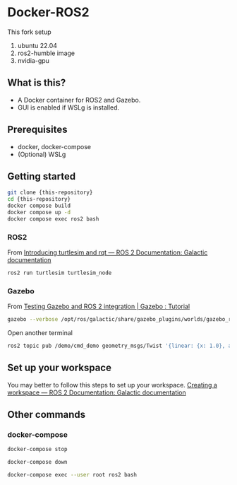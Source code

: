 # Docker-ROS2

This fork setup
1. ubuntu 22.04
2. ros2-humble image
3. nvidia-gpu

## What is this?

* A Docker container for ROS2 and Gazebo.
* GUI is enabled if WSLg is installed.


## Prerequisites

* docker, docker-compose
* (Optional) WSLg


## Getting started

```bash
git clone {this-repository}
cd {this-repository}
docker compose build
docker compose up -d
docker compose exec ros2 bash
```

### ROS2

From [Introducing turtlesim and rqt — ROS 2 Documentation: Galactic documentation](https://docs.ros.org/en/galactic/Tutorials/Turtlesim/Introducing-Turtlesim.html#start-turtlesim)

```bash
ros2 run turtlesim turtlesim_node
```

### Gazebo

From [Testing Gazebo and ROS 2 integration | Gazebo : Tutorial](https://gazebosim.org/tutorials?tut=ros2_installing&cat=connect_ros#TestingGazeboandROS2integration)


```bash
gazebo --verbose /opt/ros/galactic/share/gazebo_plugins/worlds/gazebo_ros_diff_drive_demo.world
```

Open another terminal

```bash
ros2 topic pub /demo/cmd_demo geometry_msgs/Twist '{linear: {x: 1.0}, angular: {z: 1.0}}' -1
```


## Set up your workspace

You may better to follow this steps to set up your workspace.
[Creating a workspace — ROS 2 Documentation: Galactic documentation](https://docs.ros.org/en/galactic/Tutorials/Workspace/Creating-A-Workspace.html)


## Other commands

### docker-compose

```bash
docker-compose stop
```

```bash
docker-compose down
```

```bash
docker-compose exec --user root ros2 bash
```
